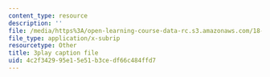 ```yaml
---
content_type: resource
description: ''
file: /media/https%3A/open-learning-course-data-rc.s3.amazonaws.com/18-01sc-single-variable-calculus-fall-2010/4c2f342995e15e51b3cedf66c484ffd7_TpWQlKHPyJ4.vtt
file_type: application/x-subrip
resourcetype: Other
title: 3play caption file
uid: 4c2f3429-95e1-5e51-b3ce-df66c484ffd7
---
```

